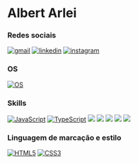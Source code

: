 # **Albert Arlei**

### Redes sociais
[![gmail](https://img.shields.io/badge/Gmail-D14836?style=for-the-badge&logo=gmail&logoColor=white)](https://mail.google.com/mail/u/0/#inbox?compose=GTvVlcRzBWdsnXGWpjtXJDLfhglTkbNHzzxQcGjpPRGlMMqBncgkSbktzxkRDRdWmKkrbplZxvJfj)
[![linkedin](https://img.shields.io/badge/LinkedIn-0077B5?style=for-the-badge&logo=linkedin&logoColor=white)](https://www.linkedin.com/in/albert-arlei-63813724b/)
[![instagram](https://img.shields.io/badge/Instagram-E4405F?style=for-the-badge&logo=instagram&logoColor=white)]()

### OS
[![OS](https://img.shields.io/badge/Ubuntu-E95420?style=for-the-badge&logo=ubuntu&logoColor=white)](#)


### Skills
[![JavaScript](https://img.shields.io/badge/JavaScript-F7DF1E?style=for-the-badge&logo=javascript&logoColor=black)]()
[![TypeScript](https://img.shields.io/badge/TypeScript-007ACC?style=for-the-badge&logo=typescript&logoColor=white)]()
[![](https://img.shields.io/badge/Express.js-404D59?style=for-the-badge)]()
[![](https://img.shields.io/badge/Vue.js-35495E?style=for-the-badge&logo=vue.js&logoColor=4FC08D)]()
[![](https://img.shields.io/badge/Tailwind_CSS-38B2AC?style=for-the-badge&logo=tailwind-css&logoColor=white)]()
[![](https://img.shields.io/badge/PostgreSQL-316192?style=for-the-badge&logo=postgresql&logoColor=white)]()
[![](https://img.shields.io/badge/MySQL-00000F?style=for-the-badge&logo=mysql&logoColor=white)]()

### Linguagem de marcação e estilo
[![HTML5](https://img.shields.io/badge/HTML5-E34F26?style=for-the-badge&logo=html5&logoColor=white)]()
[![CSS3](https://img.shields.io/badge/HTML5-E34F26?style=for-the-badge&logo=html5&logoColor=white)]()
